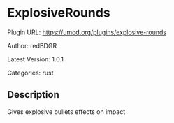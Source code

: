 # ExplosiveRounds

Plugin URL: https://umod.org/plugins/explosive-rounds

Author: redBDGR

Latest Version: 1.0.1

Categories: rust

## Description

Gives explosive bullets effects on impact
